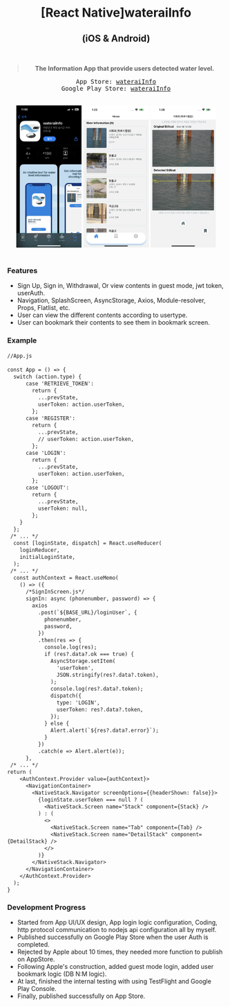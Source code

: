 <h1 align="center">[React Native]wateraiInfo<br/></h1>
<h2 align="center">(iOS & Android)</h2>

<div align="center">
  <br />
  <blockquote><b>The Information App that provide users detected water level.</b></blockquote>
  <pre align="center">App Store: <a href="https://apps.apple.com/kr/app/wateraiinfo/id6444245568">wateraiInfo</a><br/>Google Play Store: <a href="https://play.google.com/store/apps/details?id=com.wateraiinfo">wateraiInfo</a></pre>
</div>

<br/>

<div align="center">
  <img src="READMEimg/appstore.png" width="30%" height="50%">
  <img src="READMEimg/homescreen.PNG" width="30%" height="50%">
  <img src="READMEimg/detailscreen.png" width="30%" height="50%">
  <br />
</div>

<br/>

### Features

* Sign Up, Sign in, Withdrawal, Or view contents in guest mode, jwt token, userAuth.
* Navigation, SplashScreen, AsyncStorage, Axios, Module-resolver, Props, Flatlist, etc.
* User can view the different contents according to usertype.
* User can bookmark their contents to see them in bookmark screen.

### Example

```tsx
//App.js

const App = () => {
  switch (action.type) {
      case 'RETRIEVE_TOKEN':
        return {
          ...prevState,
          userToken: action.userToken,
        };
      case 'REGISTER':
        return {
          ...prevState,
          // userToken: action.userToken,
        };
      case 'LOGIN':
        return {
          ...prevState,
          userToken: action.userToken,
        };
      case 'LOGOUT':
        return {
          ...prevState,
          userToken: null,
        };
    }
  };
 /* ... */
  const [loginState, dispatch] = React.useReducer(
    loginReducer,
    initialLoginState,
  );
 /* ... */
  const authContext = React.useMemo(
    () => ({
      /*SignInScreen.js*/
      signIn: async (phonenumber, password) => {
        axios
          .post(`${BASE_URL}/loginUser`, {
            phonenumber,
            password,
          })
          .then(res => {
            console.log(res);
            if (res?.data?.ok === true) {
              AsyncStorage.setItem(
                'userToken',
                JSON.stringify(res?.data?.token),
              );
              console.log(res?.data?.token);
              dispatch({
                type: 'LOGIN',
                userToken: res?.data?.token,
              });
            } else {
              Alert.alert(`${res?.data?.error}`);
            }
          })
          .catch(e => Alert.alert(e));
      },
 /* ... */
return (
    <AuthContext.Provider value={authContext}>
      <NavigationContainer>
        <NativeStack.Navigator screenOptions={{headerShown: false}}>
          {loginState.userToken === null ? (
            <NativeStack.Screen name="Stack" component={Stack} />
          ) : (
            <>
              <NativeStack.Screen name="Tab" component={Tab} />
              <NativeStack.Screen name="DetailStack" component={DetailStack} />
            </>
          )}
        </NativeStack.Navigator>
      </NavigationContainer>
    </AuthContext.Provider>
  );
}
```

### Development Progress

* Started from App UI/UX design, App login logic configuration, Coding, http protocol communication to nodejs api configuration all by myself.
* Published successfully on Google Play Store when the user Auth is completed.
* Rejected by Apple about 10 times, they needed more function to publish on AppStore.
* Following Apple's construction, added guest mode login, added user bookmark logic (DB N:M logic).
* At last, finished the internal testing with using TestFlight and Google Play Console.
* Finally, published successfully on App Store.
